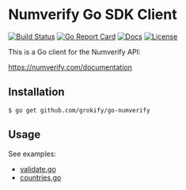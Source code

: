 Numverify Go SDK Client
=======================

[![Build Status][build-status-svg]][build-status-link]
[![Go Report Card][goreport-svg]][goreport-link]
[![Docs][docs-godoc-svg]][docs-godoc-link]
[![License][license-svg]][license-link]

This is a Go client for the Numverify API:

https://numverify.com/documentation

## Installation

```
$ go get github.com/grokify/go-numverify
```

## Usage

See examples:

* [validate.go](examples/validate/validate.go)
* [countries.go](examples/countries/countries.go)

 [build-status-svg]: https://api.travis-ci.org/grokify/go-numverify.svg?branch=master
 [build-status-link]: https://travis-ci.org/grokify/go-numverify
 [goreport-svg]: https://goreportcard.com/badge/github.com/grokify/go-numverify
 [goreport-link]: https://goreportcard.com/report/github.com/grokify/go-numverify
 [docs-godoc-svg]: https://img.shields.io/badge/docs-godoc-blue.svg
 [docs-godoc-link]: https://godoc.org/github.com/grokify/go-numverify
 [license-svg]: https://img.shields.io/badge/license-MIT-blue.svg
 [license-link]: https://github.com/grokify/go-numverify/blob/master/LICENSE